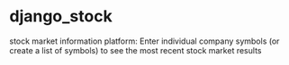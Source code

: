 # django_stock
stock market information platform: Enter individual company symbols (or create a list of symbols) to see the most recent stock market results
